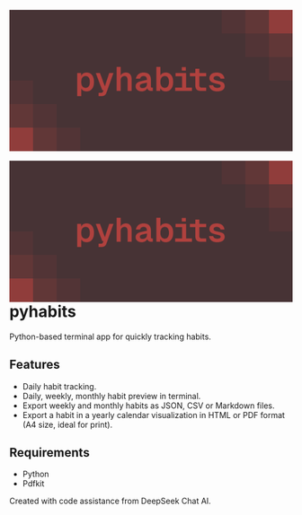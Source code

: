 ![pyhabits banner](assets/pyhabits-banner.png)

<img src="assets/pyhabits-banner.png" alt="pyhabits banner" width="600" align="right">

# pyhabits

Python-based terminal app for quickly tracking habits.

## Features

- Daily habit tracking.
- Daily, weekly, monthly habit preview in terminal.
- Export weekly and monthly habits as JSON, CSV or Markdown files.
- Export a habit in a yearly calendar visualization in HTML or PDF format (A4 size, ideal for print).

## Requirements

- Python
- Pdfkit

Created with code assistance from DeepSeek Chat AI.

